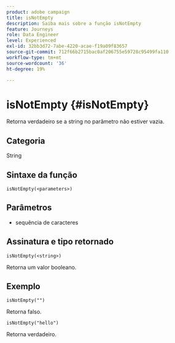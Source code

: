 ```yaml
---
product: adobe campaign
title: isNotEmpty
description: Saiba mais sobre a função isNotEmpty
feature: Journeys
role: Data Engineer
level: Experienced
exl-id: 32bb3d72-7abe-4220-acae-f19a09f83657
source-git-commit: 712f66b2715bac0af206755e59728c95499fa110
workflow-type: tm+mt
source-wordcount: '36'
ht-degree: 19%

---
```


# isNotEmpty {#isNotEmpty}

Retorna verdadeiro se a string no parâmetro não estiver vazia.

## Categoria

String

## Sintaxe da função

`isNotEmpty(<parameters>)`

## Parâmetros

* sequência de caracteres

## Assinatura e tipo retornado

`isNotEmpty(<string>)`

Retorna um valor booleano.

## Exemplo

`isNotEmpty("")`

Retorna falso.

`isNotEmpty("hello")`

Retorna verdadeiro.
